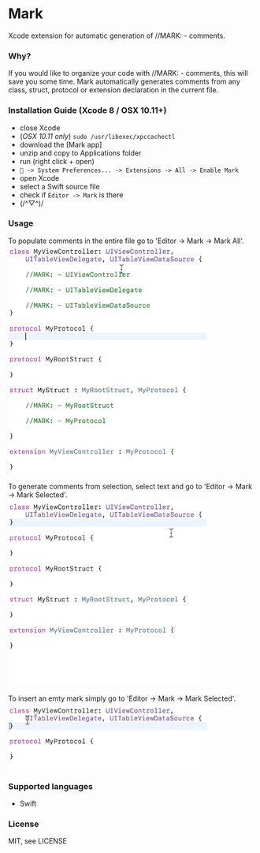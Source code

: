 # Mark
Xcode extension for automatic generation of //MARK: - comments.

### Why? 
If you would like to organize your code with //MARK: - comments, this will save you some time.
Mark automatically generates comments from any class, struct, protocol or extension declaration in the current file.

### Installation Guide (Xcode 8 / OSX 10.11+)

- close Xcode
- (*OSX 10.11 only*) `sudo /usr/libexec/xpccachectl`
- download the [Mark app]
- unzip and copy to Applications folder
- run (right click + open)
- ` -> System Preferences... -> Extensions -> All -> Enable Mark`
- open Xcode
- select a Swift source file
- check if `Editor -> Mark` is there 
- (/^▽^)/

### Usage

To populate comments in the entire file go to 'Editor -> Mark -> Mark All'.
![mark_all.gif](/Resources/mark_all.gif)

To generate comments from selection, select text and go to 'Editor -> Mark -> Mark Selected'.
![mark_selected.gif](/Resources/mark_selected.gif)

To insert an emty mark simply go to 'Editor -> Mark -> Mark Selected'.
![mark_empty.gif](/Resources/mark_empty.gif)

### Supported languages
- Swift

### License

MIT, see LICENSE
